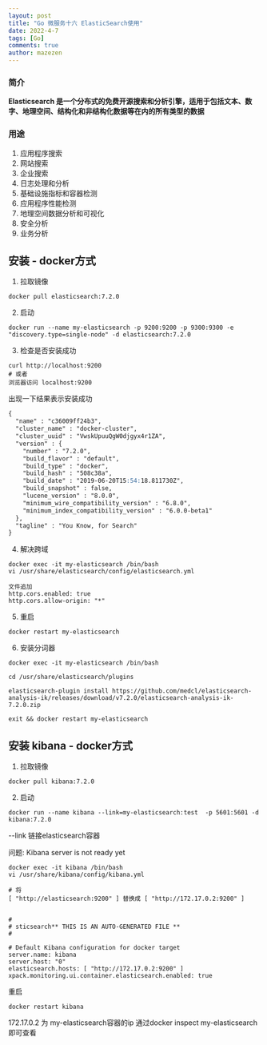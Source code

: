 ```yaml
---
layout: post
title: "Go 微服务十六 ElasticSearch使用"
date: 2022-4-7
tags: [Go]
comments: true
author: mazezen
---
```


### 简介

**Elasticsearch 是一个分布式的免费开源搜索和分析引擎，适用于包括文本、数字、地理空间、结构化和非结构化数据等在内的所有类型的数据**



### 用途

1. 应用程序搜索
2. 网站搜索
3. 企业搜索
4. 日志处理和分析
5. 基础设施指标和容器检测
6. 应用程序性能检测
7. 地理空间数据分析和可视化
8. 安全分析
9. 业务分析



## 安装 - docker方式

1. 拉取镜像 

```shell
docker pull elasticsearch:7.2.0
```

2. 启动

```shell
docker run --name my-elasticsearch -p 9200:9200 -p 9300:9300 -e "discovery.type=single-node" -d elasticsearch:7.2.0
```

3. 检查是否安装成功

```shell
curl http://localhost:9200 
# 或者
浏览器访问 localhost:9200
```

出现一下结果表示安装成功

```md
{
  "name" : "c36009ff24b3",
  "cluster_name" : "docker-cluster",
  "cluster_uuid" : "VwskUpuuQgW0djgyx4r1ZA",
  "version" : {
    "number" : "7.2.0",
    "build_flavor" : "default",
    "build_type" : "docker",
    "build_hash" : "508c38a",
    "build_date" : "2019-06-20T15:54:18.811730Z",
    "build_snapshot" : false,
    "lucene_version" : "8.0.0",
    "minimum_wire_compatibility_version" : "6.8.0",
    "minimum_index_compatibility_version" : "6.0.0-beta1"
  },
  "tagline" : "You Know, for Search"
}
```

4. 解决跨域

```shell
docker exec -it my-elasticsearch /bin/bash
vi /usr/share/elasticsearch/config/elasticsearch.yml

文件追加
http.cors.enabled: true
http.cors.allow-origin: "*"
```

5. 重启

```shell
docker restart my-elasticsearch
```

6. 安装分词器

```shell
docker exec -it my-elasticsearch /bin/bash

cd /usr/share/elasticsearch/plugins

elasticsearch-plugin install https://github.com/medcl/elasticsearch-analysis-ik/releases/download/v7.2.0/elasticsearch-analysis-ik-7.2.0.zip

exit && docker restart my-elasticsearch
```

## 安装 kibana - docker方式

1. 拉取镜像

```shell
docker pull kibana:7.2.0
```

2. 启动

```shell
docker run --name kibana --link=my-elasticsearch:test  -p 5601:5601 -d kibana:7.2.0
```

--link  链接elasticsearch容器

问题: Kibana server is not ready yet

```shell
docker exec -it kibana /bin/bash
vi /usr/share/kibana/config/kibana.yml

# 将
[ "http://elasticsearch:9200" ] 替换成 [ "http://172.17.0.2:9200" ]


#
# sticsearch** THIS IS AN AUTO-GENERATED FILE **
#

# Default Kibana configuration for docker target
server.name: kibana
server.host: "0"
elasticsearch.hosts: [ "http://172.17.0.2:9200" ]
xpack.monitoring.ui.container.elasticsearch.enabled: true
````
重启
```shell
docker restart kibana
```
172.17.0.2 为 my-elasticsearch容器的ip
通过docker inspect  my-elasticsearch即可查看


